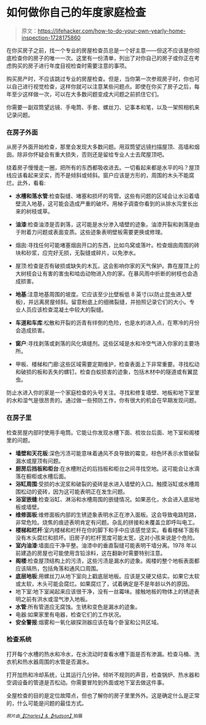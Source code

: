 # 如何做你自己的年度家庭检查

> 原文：<https://lifehacker.com/how-to-do-your-own-yearly-home-inspection-1728175860>

在你买房子之前，找一个专业的房屋检查员总是一个好主意——但这不应该是你彻底检查你的房子的唯一一次。这里有一份清单，列出了对你自己的房子或你正在考虑购买的房子进行年度目视检查时需要注意的事项。



购买房产时，不应该跳过专业的房屋检查。但是，当你第一次参观房子时，你也可以自己进行视觉检查，这样你就可以注意某些问题点。即使在你买了房子之后，每年至少这样做一次，可以在大多数问题变成大问题之前抓住它们。

你需要一副双筒望远镜、手电筒、手套、螺丝刀、记事本和笔，以及一架照相机来记录问题。

### 在房子外面

从房子外面开始检查，那里会发现大多数问题。用双筒望远镜扫描屋顶、高墙和烟囱。除非你怀疑会有重大损失，否则还是留给专业人士去爬屋顶吧。

绕着房子慢慢走一圈，把所有的东西都吸收进去。一切看起来都是水平的吗？屋顶线应该看起来坚实，而不是倾斜或倾斜。窗户应该是方形的，周围的木头不能腐烂。此外，看看:

*   **水槽和落水管**:检查裂缝、堵塞和损坏的弯管。这些有问题的区域会让水沿着墙壁流入地基，这可能会造成严重的破坏。用梯子调查你看到的从排水沟里长出来的树枝或草。

*   **油漆**:检查油漆是否剥落，这可能是水分渗入墙壁的迹象。油漆开裂和剥落是由于附着力问题或表面变质。这些迹象表明壁板需要更换或修理。
*   烟囱:寻找任何可能堵塞烟囱开口的东西，比如鸟窝或落叶。检查烟囱周围的砖块和砂浆，应完好无损，无裂缝或碎片，以免渗水。

*   屋顶:检查是否有破损或缺失的木瓦，这会影响你家的天气保护。靠在屋顶上的大树枝会让有害的害虫和啮齿动物进入你的家。在暴风雨中折断的树枝也会造成损害。
*   **地基**:注意地基周围的坡度。它应该至少比壁板低 8 英寸(以防止昆虫进入壁板)，并远离房屋倾斜。留意粉底上的细微裂缝，并拍照记录它们的大小。专业人员应该检查混凝土中较大的裂缝。
*   **车道和车库**:松散和开裂的沥青有绊倒的危险，也是水的进入点，在寒冷的月份会造成损害。
*   **窗户**:寻找剥落或剥落的风化填缝剂。这些区域是水和冷空气进入你家的主要场所。
*   甲板、楼梯和门廊:这些区域需要定期维护，检查表面上下非常重要。寻找松动和破损的板和丢失的螺钉。检查白蚁损害的迹象，包括木材中的隧道或有翼昆虫。

防止水进入你的家是一个家庭检查的头号关注。寻找和修复墙壁、地板和地下室里的水和湿气是很昂贵的。通过做一些预防工作，你有很大的机会在早期发现问题。

### 在房子里

检查房屋内部时使用手电筒。它能让你发现水槽下面、梳妆台后面、地下室和阁楼里的问题。

*   **墙壁和天花板**:深色污渍可能意味着通风不良导致的霉变。棕色环表示水管破裂漏水或屋顶有问题。
*   **厨房后挡板和柜台**:在水槽附近的后挡板和柜台之间寻找空地。这可能会让水滴落在橱柜或水槽后面。
*   **浴缸周围**:受损的水泥浆和破裂的瓷砖是水进入墙壁的入口。触摸浴缸或水槽周围松动的瓷砖，因为这可能表明正在发生问题。
*   **浴室嵌缝**:检查浴缸、淋浴和水槽周围的嵌缝情况。如果恶化，水会进入底层地板或墙壁。
*   **维修面板**:维修面板内部的生锈迹象表明水正在渗入面板。这会导致电路短路，非常危险。烧焦的痕迹表明肯定有问题。杂乱的拼接和未覆盖立即呼叫电工。
*   **楼梯和栏杆**:室内楼梯和栏杆在你的脚下和手中应该感觉坚实。看看楼梯下面有没有木头腐烂和损坏。旧房子的栏杆宽度可能太宽，这对小孩来说是个危险。
*   **室内油漆**:墙面应干净平整。油漆中的垂直裂缝可能表明干墙分离。1978 年以前建造的房屋也可能使用含铅涂料，这在翻新时需要特别注意。
*   **阁楼**:检查屋顶结构上的污渍，这些污渍是漏水的迹象。阁楼的整个地板表面都应该隔热，包括角落和通风口周围。
*   **底层地板**:用螺丝刀从地下室向上戳底层地板。应该是又硬又结实。如果它太软或太软，木头可能会腐烂。如果腐烂了，试着确定是不是年龄以外的原因。
*   地下室:地下室闻起来应该很干净，没有一丝霉味。接触地板的物体上的锈迹表明之前有洪水或湿气渗入地板。
*   **水管**:所有管道应无腐蚀。生锈和变色是漏水的迹象。
*   电器:如果家里有电器，检查它们的工作状况。
*   **安全警报**:烟雾和一氧化碳探测器应该在每个卧室和公共区域。

### 检查系统

打开每个水槽的热水和冷水，在水流动时查看水槽下面是否有渗漏。检查马桶、洗衣机和热水器周围的水管是否漏水。

打开加热和冷却系统，让其运行几分钟。倾听不规则的声音，检查锅炉、热水器和空调设备的管道是否松动。你需要冒险到外面或地下室去做这件事。

全屋检查的目的是定位故障点，但也了解你的房子里里外外。这是确定什么是正常的，什么可能是问题的最佳方式。

*<small>照片由</small>*[*<small>【Charles】&【Hudson】</small>*](http://charlesandhudson.com)<small>拍摄</small>